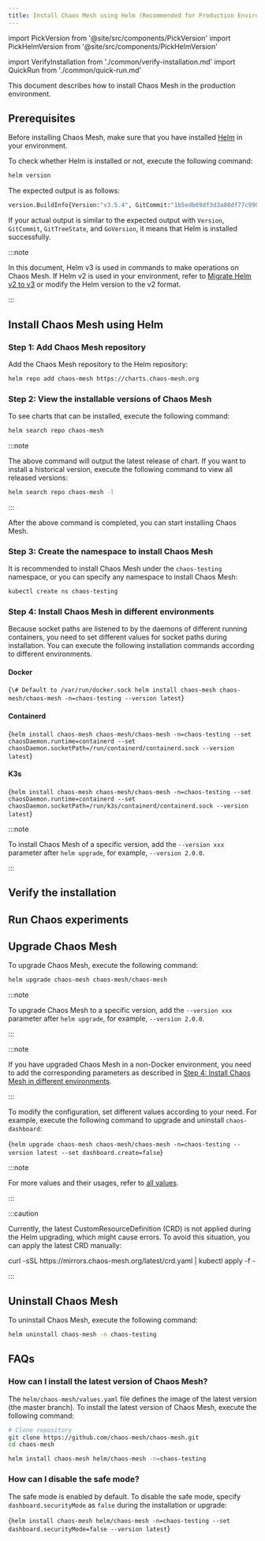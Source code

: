 ```yaml
---
title: Install Chaos Mesh using Helm (Recommended for Production Environments)
---
```


import PickVersion from '@site/src/components/PickVersion'
import PickHelmVersion from '@site/src/components/PickHelmVersion'

import VerifyInstallation from './common/verify-installation.md'
import QuickRun from './common/quick-run.md'

This document describes how to install Chaos Mesh in the production environment.

## Prerequisites

Before installing Chaos Mesh, make sure that you have installed [Helm](https://helm.sh/docs/intro/install/) in your environment.

To check whether Helm is installed or not, execute the following command:

```bash
helm version
```

The expected output is as follows:

```bash
version.BuildInfo{Version:"v3.5.4", GitCommit:"1b5edb69df3d3a08df77c9902dc17af864ff05d1", GitTreeState:"dirty", GoVersion: "go1.16.3"}
```

If your actual output is similar to the expected output with `Version`, `GitCommit`, `GitTreeState`, and `GoVersion`, it means that Helm is installed successfully.

:::note

In this document, Helm v3 is used in commands to make operations on Chaos Mesh. If Helm v2 is used in your environment, refer to [Migrate Helm v2 to v3](https://helm.sh/docs/topics/v2_v3_migration/) or modify the Helm version to the v2 format.

:::

## Install Chaos Mesh using Helm

### Step 1: Add Chaos Mesh repository

Add the Chaos Mesh repository to the Helm repository:

```bash
helm repo add chaos-mesh https://charts.chaos-mesh.org
```

### Step 2: View the installable versions of Chaos Mesh

To see charts that can be installed, execute the following command:

```bash
helm search repo chaos-mesh
```

:::note

The above command will output the latest release of chart. If you want to install a historical version, execute the following command to view all released versions:

```bash
helm search repo chaos-mesh -l
```

:::

After the above command is completed, you can start installing Chaos Mesh.

### Step 3: Create the namespace to install Chaos Mesh

It is recommended to install Chaos Mesh under the `chaos-testing` namespace, or you can specify any namespace to install Chaos Mesh:

```bash
kubectl create ns chaos-testing
```

### Step 4: Install Chaos Mesh in different environments

Because socket paths are listened to by the daemons of different running containers, you need to set different values for socket paths during installation. You can execute the following installation commands according to different environments.

#### Docker

<!-- prettier-ignore -->
<PickHelmVersion className="language-bash">{`\# Default to /var/run/docker.sock
helm install chaos-mesh chaos-mesh/chaos-mesh -n=chaos-testing --version latest`}
</PickHelmVersion>

#### Containerd

<PickHelmVersion className="language-bash">{`helm install chaos-mesh chaos-mesh/chaos-mesh -n=chaos-testing --set chaosDaemon.runtime=containerd --set chaosDaemon.socketPath=/run/containerd/containerd.sock --version latest`}</PickHelmVersion>

#### K3s

<PickHelmVersion className="language-bash">{`helm install chaos-mesh chaos-mesh/chaos-mesh -n=chaos-testing --set chaosDaemon.runtime=containerd --set chaosDaemon.socketPath=/run/k3s/containerd/containerd.sock --version latest`}</PickHelmVersion>

:::note

To install Chaos Mesh of a specific version, add the `--version xxx` parameter after `helm upgrade`, for example, `--version 2.0.0`.

:::

## Verify the installation

<VerifyInstallation />

## Run Chaos experiments

<QuickRun />

## Upgrade Chaos Mesh

To upgrade Chaos Mesh, execute the following command:

```bash
helm upgrade chaos-mesh chaos-mesh/chaos-mesh
```

:::note

To upgrade Chaos Mesh to a specific version, add the `--version xxx` parameter after `helm upgrade`, for example, `--version 2.0.0`.

:::

:::note

If you have upgraded Chaos Mesh in a non-Docker environment, you need to add the corresponding parameters as described in [Step 4: Install Chaos Mesh in different environments](#step-4-install-chaos-mesh-in-different-environments).

:::

To modify the configuration, set different values according to your need. For example, execute the following command to upgrade and uninstall `chaos-dashboard`:

<PickHelmVersion className="language-bash">{`helm upgrade chaos-mesh chaos-mesh/chaos-mesh -n=chaos-testing --version latest --set dashboard.create=false`}</PickHelmVersion>

:::note

For more values and their usages, refer to [all values](https://github.com/chaos-mesh/chaos-mesh/blob/master/helm/chaos-mesh/values.yaml).

:::

:::caution

Currently, the latest CustomResourceDefinition (CRD) is not applied during the Helm upgrading, which might cause errors. To avoid this situation, you can apply the latest CRD manually:

<PickVersion className="language-bash">
curl -sSL https://mirrors.chaos-mesh.org/latest/crd.yaml | kubectl apply -f -
</PickVersion>

:::

## Uninstall Chaos Mesh

To uninstall Chaos Mesh, execute the following command:

```bash
helm uninstall chaos-mesh -n chaos-testing
```

## FAQs

### How can I install the latest version of Chaos Mesh?

The `helm/chaos-mesh/values.yaml` file defines the image of the latest version (the master branch). To install the latest version of Chaos Mesh, execute the following command:

```bash
# Clone repository
git clone https://github.com/chaos-mesh/chaos-mesh.git
cd chaos-mesh

helm install chaos-mesh helm/chaos-mesh -n=chaos-testing
```

### How can I disable the safe mode?

The safe mode is enabled by default. To disable the safe mode, specify `dashboard.securityMode` as `false` during the installation or upgrade:

<PickHelmVersion className="language-bash">{`helm install chaos-mesh helm/chaos-mesh -n=chaos-testing --set dashboard.securityMode=false --version latest`}</PickHelmVersion>
